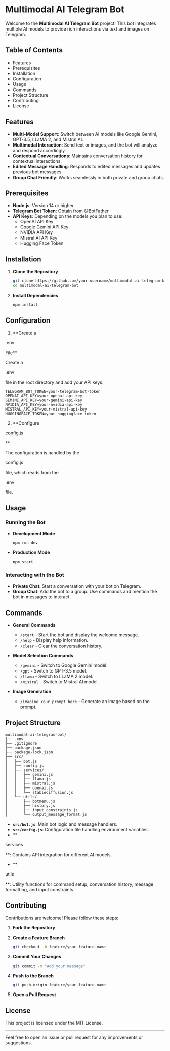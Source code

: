 # Multimodal AI Telegram Bot

Welcome to the **Multimodal AI Telegram Bot** project! This bot integrates multiple AI models to provide rich interactions via text and images on Telegram.

## Table of Contents

- Features
- Prerequisites
- Installation
- Configuration
- Usage
- Commands
- Project Structure
- Contributing
- License

## Features

- **Multi-Model Support**: Switch between AI models like Google Gemini, GPT-3.5, LLaMA 2, and Mistral AI.
- **Multimodal Interaction**: Send text or images, and the bot will analyze and respond accordingly.
- **Contextual Conversations**: Maintains conversation history for contextual interactions.
- **Edited Message Handling**: Responds to edited messages and updates previous bot messages.
- **Group Chat Friendly**: Works seamlessly in both private and group chats.

## Prerequisites

- **Node.js**: Version 14 or higher
- **Telegram Bot Token**: Obtain from [@BotFather](https://t.me/BotFather)
- **API Keys**: Depending on the models you plan to use:
  - OpenAI API Key
  - Google Gemini API Key
  - NVIDIA API Key
  - Mistral AI API Key
  - Hugging Face Token

## Installation

1. **Clone the Repository**

   ```bash
   git clone https://github.com/your-username/multimodal-ai-telegram-bot.git
   cd multimodal-ai-telegram-bot
   ```

2. **Install Dependencies**

   ```bash
   npm install
   ```

## Configuration

1. **Create a 

.env

 File**

   Create a 

.env

 file in the root directory and add your API keys:

   ```env
   TELEGRAM_BOT_TOKEN=your-telegram-bot-token
   OPENAI_API_KEY=your-openai-api-key
   GEMINI_API_KEY=your-gemini-api-key
   NVIDIA_API_KEY=your-nvidia-api-key
   MISTRAL_API_KEY=your-mistral-api-key
   HUGGINGFACE_TOKEN=your-huggingface-token
   ```

2. **Configure 

config.js

**

   The configuration is handled by the 

config.js

 file, which reads from the 

.env

 file.

## Usage

### Running the Bot

- **Development Mode**

  ```bash
  npm run dev
  ```

- **Production Mode**

  ```bash
  npm start
  ```

### Interacting with the Bot

- **Private Chat**: Start a conversation with your bot on Telegram.
- **Group Chat**: Add the bot to a group. Use commands and mention the bot in messages to interact.

## Commands

- **General Commands**

  - `/start` - Start the bot and display the welcome message.
  - `/help` - Display help information.
  - `/clear` - Clear the conversation history.

- **Model Selection Commands**

  - `/gemini` - Switch to Google Gemini model.
  - `/gpt` - Switch to GPT-3.5 model.
  - `/llama` - Switch to LLaMA 2 model.
  - `/mistral` - Switch to Mistral AI model.

- **Image Generation**

  - `/imagine Your prompt here` - Generate an image based on the prompt.

## Project Structure

```
multimodal-ai-telegram-bot/
├── .env
├── .gitignore
├── package.json
├── package-lock.json
├── src/
│   ├── bot.js
│   ├── config.js
│   ├── services/
│   │   ├── gemini.js
│   │   ├── llama.js
│   │   ├── mistral.js
│   │   ├── openai.js
│   │   └── stablediffusion.js
│   └── utils/
│       ├── botmenu.js
│       ├── history.js
│       ├── input_constraints.js
│       └── output_message_format.js
```

- **`src/bot.js`**: Main bot logic and message handlers.
- **`src/config.js`**: Configuration file handling environment variables.
- **

services

**: Contains API integration for different AI models.
- **

utils

**: Utility functions for command setup, conversation history, message formatting, and input constraints.



## Contributing

Contributions are welcome! Please follow these steps:

1. **Fork the Repository**
2. **Create a Feature Branch**

   ```bash
   git checkout -b feature/your-feature-name
   ```

3. **Commit Your Changes**

   ```bash
   git commit -m "Add your message"
   ```

4. **Push to the Branch**

   ```bash
   git push origin feature/your-feature-name
   ```

5. **Open a Pull Request**

## License

This project is licensed under the MIT License.

---

Feel free to open an issue or pull request for any improvements or suggestions.
